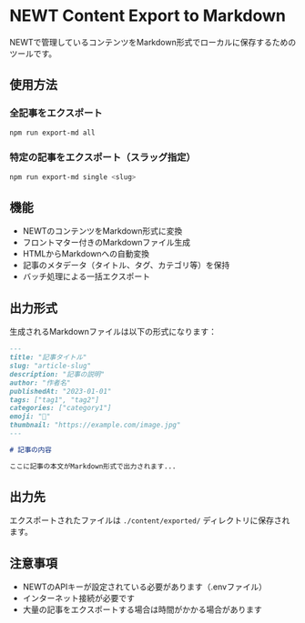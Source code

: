 # NEWT Content Export to Markdown

NEWTで管理しているコンテンツをMarkdown形式でローカルに保存するためのツールです。

## 使用方法

### 全記事をエクスポート
```bash
npm run export-md all
```

### 特定の記事をエクスポート（スラッグ指定）
```bash
npm run export-md single <slug>
```

## 機能

- NEWTのコンテンツをMarkdown形式に変換
- フロントマター付きのMarkdownファイル生成
- HTMLからMarkdownへの自動変換
- 記事のメタデータ（タイトル、タグ、カテゴリ等）を保持
- バッチ処理による一括エクスポート

## 出力形式

生成されるMarkdownファイルは以下の形式になります：

```markdown
---
title: "記事タイトル"
slug: "article-slug"
description: "記事の説明"
author: "作者名"
publishedAt: "2023-01-01"
tags: ["tag1", "tag2"]
categories: ["category1"]
emoji: "📝"
thumbnail: "https://example.com/image.jpg"
---

# 記事の内容

ここに記事の本文がMarkdown形式で出力されます...
```

## 出力先

エクスポートされたファイルは `./content/exported/` ディレクトリに保存されます。

## 注意事項

- NEWTのAPIキーが設定されている必要があります（.envファイル）
- インターネット接続が必要です
- 大量の記事をエクスポートする場合は時間がかかる場合があります